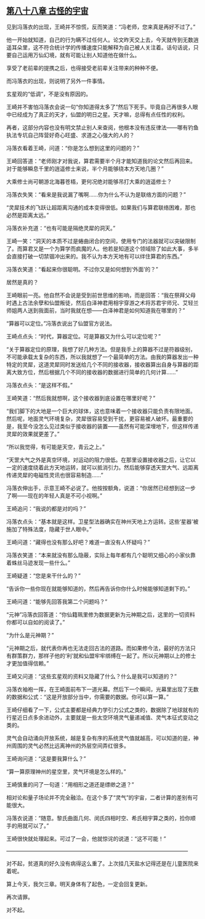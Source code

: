 ## [第八十八章 古怪的宇宙](https://www.xxbiquge.com/11_11207/8867349.html)


  见到冯落衣的出现，王崎并不惊慌，反而笑道：“冯老师，您来真是再好不过了。”

  他一开始就知道，自己的行为瞒不过任何人。论文昨天交上去，今天就传到无数逍遥耳朵里，这不符合统计学的传播速度只能解释为自己被人关注着。话句话说，只要自己运用万仙幻境，就有可能让别人知道他在做什么。

  享受了老前辈的提携之后，也得接受老前辈关注带来的种种不便。

  而冯落衣的出现，则说明了另外一件事情。

  玄星观的“低调”，不是没有原因的。

  王崎并不害怕冯落衣会说一句“你知道得太多了”然后下死手。毕竟自己再很多人眼中已经成为了真正的天才，仙盟的明日之星。天才嘛，总得有点任性的权利。

  再者，这部分内容也没有明文禁止别人来查阅，他根本没有违反律法——哪有钓鱼执法专坑自己阵营好奇心旺盛、求道之心强大的人的？

  冯落衣看着王崎，问道：“你是怎么想到这里的问题的？”

  王崎回答道：“老师刚才对我说，算君需要半个月才能知道我的论文然后再回来。对于能够瞬息千里的逍遥修士来说，半个月能够绕本方天地几圈？”

  大乘修士尚可朝游北海暮苍梧，更何况绝对能够吊打大乘的逍遥修士？

  冯落衣失笑：“看来是我说漏了嘴啊……你为什么不认为是联络方面的问题？”

  “灵犀技术的飞跃让超距离沟通的成本变得很低。如果我们与算君联络困难，那也必然是距离太远。”

  冯落衣补充道：“也有可能是隔绝灵犀的洞天。”

  王崎一笑：“洞天的本质不过是蜷曲闭合的空间，使用专门的法器就可以突破限制了。而算君又是一个为算学而疯魔的人。他若是知道这个领域除了如此大事，多半会直接打破一切禁锢冲出来的。我不认为本方天地有可以绊住算君的东西。”

  冯落衣笑道：“看起来你很聪明。不过你又是如何想到‘外面’的？”

  居然是真的？

  王崎眼前一亮。他自然不会说是受到前世思维的影响，而是回答：“我在祭拜父母时遇上古法余孽和仙盟叛徒，然后白泽神君用相宇穿游之术将苏君宇师兄、艾轻兰师姐两人送到我面前，当时我就在想——白泽神君是如何知道我在哪里的？”

  “算器可以定位。”冯落衣说出了仙盟官方说法。

  王崎点点头：“时代，算器定位。可是算器又为什么可以定位呢？”

  “关于算器定位的原理，我想了好几种方法。但是我手上的算器不过是符器级别，不可能承载太复杂的东西，所以我就想了一个最简单的方法。由我的算器发出一种特定的灵犀，这道灵犀同时发送给几个不同的接收器，接收器算出自身与算器的距离大致方位，然后根据几个不同的接收器的数据进行简单的几何计算……”

  冯落衣点头：“是这样不假。”

  王崎笑道：“然后我就想啊，这个接收器到底设置在哪里好呢？”

  “我们脚下的大地是一个巨大的球体，这也意味着一个接收器只能负责有限地面。然后呢，地面灵气环境复杂，灵犀很容易受到干扰，更容易被人破坏。最重要的是，我至今没怎么见过类似于接收器的装置——虽然有可能深埋地下，但这样传递灵犀的效果就更差了。”

  “所以我觉得，有可能是天空，青云之上。”

  “天罡大气之外是真空环境，对运动的阻力很低。在那里设置接收器之后，让它以一定的速度绕着此方天地运转，就可以抵消引力。然后能够穿透天罡大气、远距离传递灵犀的电磁性灵讯也很容易制造……”

  冯落衣伸出手，示意王崎不必说了。他按按额角，说道：“你居然已经想到这一步了啊——现在的年轻人真是不可小视啊。”

  王崎追问：“我说的都是对的吗？”

  冯落衣点头：“基本就是这样。卫星型法器确实在神州天地上方运转。这些‘星器’被施加了特殊法度，隐藏于世人眼中。”

  王崎问道：“藏得也没有那么好吧？难道一直没有人怀疑吗？”

  冯落衣笑道：“本来就没有那么隐蔽，实际上每年都有几个聪明又细心的小家伙靠着蛛丝马迹发现一些什么。”

  王崎疑道：“您是来干什么的？”

  “告诉你一些你现在就能够知道的，然后再告诉你你什么时候能够知道剩下的。”

  王崎问道：“能够先回答我第二个问题吗？”

  “元神”冯落衣回答道：“你仙籍珮里修为数据更新为元神期之后，这里的一切资料你都可以自如的阅读了。”

  “为什么是元神期？”

  “元神期之后，就代表你再也无法走回古法的道路。而如果修今法，最好的方法只有群策群力，那样子他的‘利’就和仙盟牢牢绑缚在一起了。所以元神期以上的修士才更加值得信赖。”

  王崎又问道：“这些玄星观的资料又隐藏了什么？什么是我可以知道的？”

  冯落衣袖袍一挥，在王崎面前布下一道光幕。然后下一个瞬间，光幕里出现了无数的数据和公式：“这是开放部分当中，你需要的数据。你可以算一算。”

  王崎仔细看了一下，公式主要都是经典力学引力公式之类的，数据除了地球就有的行星近日点多余进动外，主要就是一些太空环境灵气量递减值、灵气本征式变动之类的。

  灵气会自动涌向开放系统，越是复杂有序的系统灵气值就越高，可以知道的是，神州周围的灵气必然比远离神州的外层空间弄红很多。

  王崎询问道：“这是要我算什么？”

  “算一算原理神州的星空里，灵气环境是怎么样的。”

  王崎慎重的问了一句道：“用相形之道还是缥缈之道？”

  相对论和量子场论并不完全融洽。在这个多了“灵气”的宇宙，二者计算的差别有可能很大。

  冯落衣说道：“随意。黎氏曲面几何、闵氏四相时空、希氏相宇算之类的，捡你顺手的用就可以了。”

  王崎很快就处理起来。可过了一会，他就惊诧的说道：“这不可能！”

  ——————————————————————————————————

  对不起，贫道真的好久没有病得这么重了。上次挂几天盐水记得还是在儿童医院来着呢。

  算上今天，我欠三章。明天身体有了起色，一定会回复更新。

  再次请罪。

  对不起。
